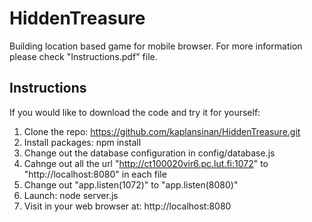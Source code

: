# HiddenTreasure
Building location based game for mobile browser.
For more information please check "Instructions.pdf" file. 
## Instructions
If you would like to download the code and try it for yourself:
  1. Clone the repo: https://github.com/kaplansinan/HiddenTreasure.git
  2. Install packages: npm install
  3. Change out the database configuration in config/database.js
  4. Cahnge out all the url "http://ct100020vir6.pc.lut.fi:1072" to "http://localhost:8080" in each file
  5. Change out "app.listen(1072)" to "app.listen(8080)"
  6. Launch: node server.js
  7. Visit in your web browser at: http://localhost:8080
